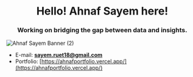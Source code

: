 <h1 align="center">Hello! Ahnaf Sayem here!</h1>
<h3 align="center">Working on bridging the gap between data and insights.</h3>


![Ahnaf Sayem Banner (2)](https://github.com/user-attachments/assets/c3c76c98-5a50-437a-97cb-2b3ce4ca725e)



- E-mail: **sayem.ruet18@gmail.com**
- Portfolio: [https://ahnafportfolio.vercel.app/](https://ahnafportfolio.vercel.app/)


